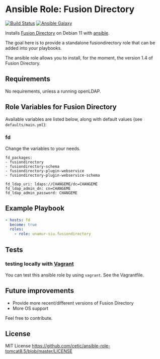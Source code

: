 # Ansible Role: Fusion Directory

[![Build Status]()]()
[![Ansible Galaxy]()](https://galaxy.ansible.com/unamur-siu/fusiondirectory/)

Installs [Fusion Directory](https://fusiondirectory-user-manual.readthedocs.io) on Debian 11 with [ansible](http://www.ansible.com/home).

The goal here is to provide a standalone fusiondirectory role that can be added into your playbooks.

The ansible role allows you to install, for the moment, the version 1.4 of Fusion Directory.

## Requirements

No requirements, unless a running openLDAP.

## Role Variables for Fusion Directory

Available variables are listed below, along with default values (see `defaults/main.yml`):

### fd

Change the variables to your needs.

	fd_packages:
	- fusiondirectory
	- fusiondirectory-schema
	- fusiondirectory-plugin-webservice
	- fusiondirectory-plugin-webservice-schema

	fd_ldap_uri: ldaps://CHANGEME/dc=CHANGEME
	fd_ldap_admin_dn: cn=CHANGEME
	fd_ldap_admin_password: CHANGEME

## Example Playbook

```yaml
- hosts: fd
  become: true
  roles:
    - role: unamur-siu.fusiondirectory
```

## Tests

### testing locally with [Vagrant](https://www.vagrantup.com/)

You can test this ansible role by using `vagrant`. See the Vagrantfile.

## Future improvements

*  Provide more recent/different versions of Fusion Directory
*  More OS support

Feel free to contribute.

## License

MIT License https://github.com/cetic/ansible-role-tomcat8.5/blob/master/LICENSE
